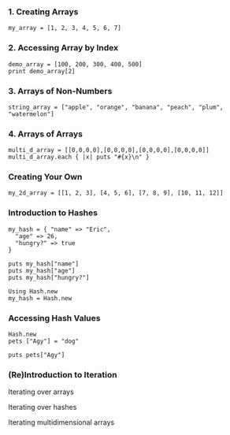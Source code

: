 
### 1. Creating Arrays

```
my_array = [1, 2, 3, 4, 5, 6, 7]
```


### 2.  Accessing Array by Index

```
demo_array = [100, 200, 300, 400, 500]
print demo_array[2]
```



###  3. Arrays of Non-Numbers

```
string_array = ["apple", "orange", "banana", "peach", "plum", "watermelon"]
```


###  4. Arrays of Arrays

```
multi_d_array = [[0,0,0,0],[0,0,0,0],[0,0,0,0],[0,0,0,0]]
multi_d_array.each { |x| puts "#{x}\n" }
```



### Creating Your Own

```
my_2d_array = [[1, 2, 3], [4, 5, 6], [7, 8, 9], [10, 11, 12]]
```


###  Introduction to Hashes

```
my_hash = { "name" => "Eric",
  "age" => 26,
  "hungry?" => true
}

puts my_hash["name"]
puts my_hash["age"]
puts my_hash["hungry?"]

Using Hash.new
my_hash = Hash.new
```


### Accessing Hash Values

```
Hash.new
pets ["Agy"] = "dog"

puts pets["Agy"]
```


### (Re)Introduction to Iteration

Iterating over arrays

Iterating over hashes

Iterating multidimensional arrays
